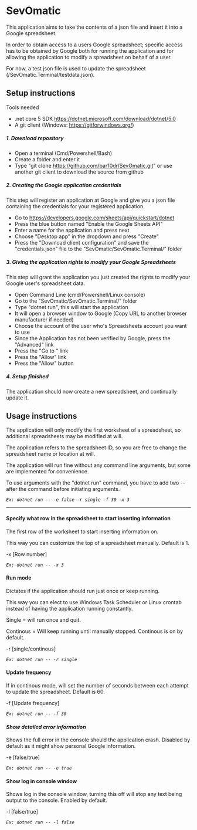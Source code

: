 # SevOmatic

This application aims to take the contents of a json file and insert it into a Google spreadsheet.

In order to obtain access to a users Google spreadsheet; specific access has to be obtained by Google both for running the application and for allowing the application to modify a spreadsheet on behalf of a user.

For now, a test json file is used to update the spreadsheet (/SevOmatic.Terminal/testdata.json).

## Setup instructions
Tools needed
- .net core 5 SDK https://dotnet.microsoft.com/download/dotnet/5.0
- A git client (Windows: https://gitforwindows.org/)

##### 1. Download repository
- Open a terminal (Cmd/Powershell/Bash)
- Create a folder and enter it
- Type "git clone https://github.com/bar10dr/SevOmatic.git" or use another git client to download the source from github

##### 2. Creating the Google application credentials
This step will register an application at Google and give you a json file containing the credentials for your registered application.
- Go to https://developers.google.com/sheets/api/quickstart/dotnet
- Press the blue button named "Enable the Google Sheets API"
- Enter a name for the application and press next
- Choose "Desktop app" in the dropdown and press "Create"
- Press the "Download client configuration" and save the "credentials.json" file to the "SevOmatic/SevOmatic.Terminal/" folder

##### 3. Giving the application rights to modify your Google Spreadsheets
This step will grant the application you just created the rights to modify your Google user's spreadsheet data.
- Open Command Line (cmd/Powershell/Linux console)
- Go to the "SevOmatic/SevOmatic.Terminal/" folder
- Type "dotnet run", this will start the application
- It will open a browser window to Google (Copy URL to another browser manufacturer if needed)
- Choose the account of the user who's Spreadsheets account you want to use
- Since the Application has not been verified by Google, press the "Advanced" link
- Press the "Go to <whatever name you gave your application>" link
- Press the "Allow" link
- Press the "Allow" button

##### 4. Setup finished
The application should now create a new spreadsheet, and continually update it.


## Usage instructions
The application will only modify the first worksheet of a spreadsheet, so additional spreadsheets may be modified at will.

The application refers to the spreadsheet ID, so you are free to change the spreadsheet name or location at will.

The application will run fine without any command line arguments, but some are implemented for convenience.

To use arguments with the "dotnet run" command, you have to add two -- after the command before initiating arguments.

_`Ex: dotnet run -- -e false -r single -f 30 -x 3`_

---

#### Specify what row in the spreadsheet to start inserting information

The first row of the worksheet to start inserting information on.

This way you can customize the top of a spreadsheet manually. Default is 1.

-x [Row number]

_`Ex: dotnet run -- -x 3`_


#### Run mode

Dictates if the application should run just once or keep running.

This way you can elect to use Windows Task Scheduler or Linux crontab instead of having the application running constantly.

Single = will run once and quit.

Continous = Will keep running until manually stopped. Continous is on by default.

-r [single/continous]

_`Ex: dotnet run -- -r single`_


#### Update frequency

If in continous mode, will set the number of seconds between each attempt to update the spreadsheet. Default is 60.

-f [Update frequency]

_`Ex: dotnet run -- -f 30`_


#### _Show detailed error information_

Shows the full error in the console should the application crash. Disabled by default as it might show personal Google information.

-e [false/true]

_`Ex: dotnet run -- -e true`_


#### Show log in console window

Shows log in the console window, turning this off will stop any text being output to the console. Enabled by default.

-l [false/true]

_`Ex: dotnet run -- -l false`_


